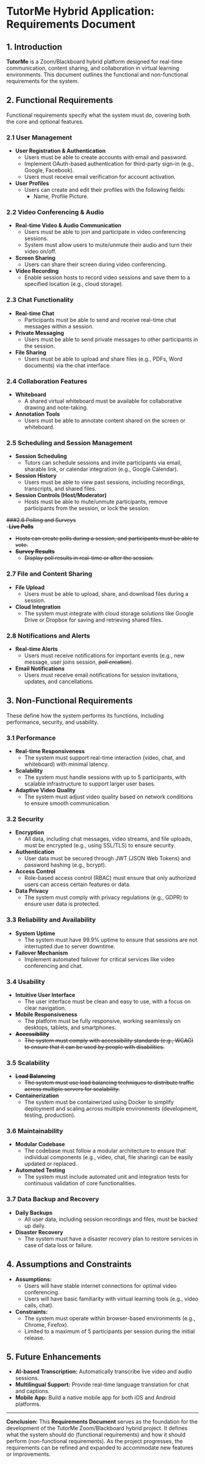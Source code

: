 # TutorMe Hybrid Application: Requirements Document

## 1. Introduction
**TutorMe** is a Zoom/Blackboard hybrid platform designed for real-time communication, content sharing, and collaboration in virtual learning environments. This document outlines the functional and non-functional requirements for the system.

## 2. Functional Requirements
Functional requirements specify what the system must do, covering both the core and optional features.

### 2.1 User Management
- **User Registration & Authentication**
  - Users must be able to create accounts with email and password.
  - Implement OAuth-based authentication for third-party sign-in (e.g., Google, Facebook).
  - Users must receive email verification for account activation.
- **User Profiles**
  - Users can create and edit their profiles with the following fields:
    - Name, Profile Picture.

### 2.2 Video Conferencing & Audio
- **Real-time Video & Audio Communication**
  - Users must be able to join and participate in video conferencing sessions.
  - System must allow users to mute/unmute their audio and turn their video on/off.
- **Screen Sharing**
  - Users can share their screen during video conferencing.
- **Video Recording**
  - Enable session hosts to record video sessions and save them to a specified location (e.g., cloud storage).

### 2.3 Chat Functionality
- **Real-time Chat**
  - Participants must be able to send and receive real-time chat messages within a session.
- **Private Messaging**
  - Users must be able to send private messages to other participants in the session.
- **File Sharing**
  - Users must be able to upload and share files (e.g., PDFs, Word documents) via the chat interface.

### 2.4 Collaboration Features
- **Whiteboard**
  - A shared virtual whiteboard must be available for collaborative drawing and note-taking.
- **Annotation Tools**
  - Users must be able to annotate content shared on the screen or whiteboard.

### 2.5 Scheduling and Session Management
- **Session Scheduling**
  - Tutors can schedule sessions and invite participants via email, sharable link, or calendar integration (e.g., Google Calendar).
- **Session History**
  - Users must be able to view past sessions, including recordings, transcripts, and shared files.
- **Session Controls (Host/Moderator)**
  - Hosts must be able to mute/unmute participants, remove participants from the session, or lock the session.

~~###2.6 Polling and Surveys~~  
-~~**Live Polls**~~
  - ~~Hosts can create polls during a session, and participants must be able to vote.~~
- ~~**Survey Results**~~
  - ~~Display poll results in real-time or after the session.~~

### 2.7 File and Content Sharing
- **File Upload**
  - Users must be able to upload, share, and download files during a session.
- **Cloud Integration**
  - The system must integrate with cloud storage solutions like Google Drive or Dropbox for saving and retrieving shared files.

### 2.8 Notifications and Alerts
- **Real-time Alerts**
  - Users must receive notifications for important events (e.g., new message, user joins session, ~~poll creation~~).
- **Email Notifications**
  - Users must receive email notifications for session invitations, updates, and cancellations.

## 3. Non-Functional Requirements
These define how the system performs its functions, including performance, security, and usability.

### 3.1 Performance
- **Real-time Responsiveness**
  - The system must support real-time interaction (video, chat, and whiteboard) with minimal latency.
- **Scalability**
  - The system must handle sessions with up to 5 participants, with scalable infrastructure to support larger user bases.
- **Adaptive Video Quality**
  - The system must adjust video quality based on network conditions to ensure smooth communication.

### 3.2 Security
- **Encryption**
  - All data, including chat messages, video streams, and file uploads, must be encrypted (e.g., using SSL/TLS) to ensure security.
- **Authentication**
  - User data must be secured through JWT (JSON Web Tokens) and password hashing (e.g., bcrypt).
- **Access Control**
  - Role-based access control (RBAC) must ensure that only authorized users can access certain features or data.
- **Data Privacy**
  - The system must comply with privacy regulations (e.g., GDPR) to ensure user data is protected.

### 3.3 Reliability and Availability
- **System Uptime**
  - The system must have 99.9% uptime to ensure that sessions are not interrupted due to server downtime.
- **Failover Mechanism**
  - Implement automated failover for critical services like video conferencing and chat.

### 3.4 Usability
- **Intuitive User Interface**
  - The user interface must be clean and easy to use, with a focus on clear navigation.
- **Mobile Responsiveness**
  - The platform must be fully responsive, working seamlessly on desktops, tablets, and smartphones.
- ~~**Accessibility**~~
  - ~~The system must comply with accessibility standards (e.g., WCAG) to ensure that it can be used by people with disabilities.~~

### 3.5 Scalability
- ~~**Load Balancing**~~
  - ~~The system must use load balancing techniques to distribute traffic across multiple servers for scalability.~~
- **Containerization**
  - The system must be containerized using Docker to simplify deployment and scaling across multiple environments (development, testing, production).

### 3.6 Maintainability
- **Modular Codebase**
  - The codebase must follow a modular architecture to ensure that individual components (e.g., video, chat, file sharing) can be easily updated or replaced.
- **Automated Testing**
  - The system must include automated unit and integration tests for continuous validation of core functionalities.

### 3.7 Data Backup and Recovery
- **Daily Backups**
  - All user data, including session recordings and files, must be backed up daily.
- **Disaster Recovery**
  - The system must have a disaster recovery plan to restore services in case of data loss or failure.

## 4. Assumptions and Constraints
- **Assumptions:**
  - Users will have stable internet connections for optimal video conferencing.
  - Users will have basic familiarity with virtual learning tools (e.g., video calls, chat).
- **Constraints:**
  - The system must operate within browser-based environments (e.g., Chrome, Firefox).
  - Limited to a maximum of 5 participants per session during the initial release.

## 5. Future Enhancements
- **AI-based Transcription:** Automatically transcribe live video and audio sessions.
- **Multilingual Support:** Provide real-time language translation for chat and captions.
- **Mobile App:** Build a native mobile app for both iOS and Android platforms.

---

**Conclusion:**
This **Requirements Document** serves as the foundation for the development of the TutorMe Zoom/Blackboard hybrid project. It defines what the system should do (functional requirements) and how it should perform (non-functional requirements). As the project progresses, the requirements can be refined and expanded to accommodate new features or improvements.

